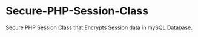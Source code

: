Secure-PHP-Session-Class
========================

Secure PHP Session Class that Encrypts Session data in mySQL Database.
